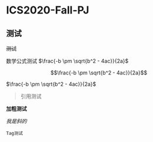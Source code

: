 # ICS2020-Fall-PJ

## 测试

~~测试~~
 
数学公式测试 $\frac{-b \pm \sqrt{b^2 - 4ac}}{2a}$

$$\frac{-b \pm \sqrt{b^2 - 4ac}}{2a}$$

$\frac{-b \pm \sqrt{b^2 - 4ac}}{2a}$

> 引用测试

**加粗测试**

*我是斜的*

`Tag测试`


